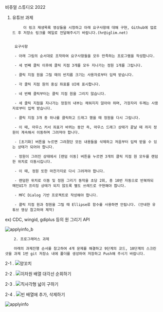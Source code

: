 비쥬얼 스튜디오 2022 
        
1. 유튜브 과제

        

            이 링크 재생목록 영상들을 시청하고 아래 요구사항에 대해 구현, Github에 업로드 후 저장소 링크를 메일로 전달해주시기 바랍니다.(hr@iglim.net)


        요구사항

        - 아래 그림의 순서대로 조작하여 요구사항들을 모두 만족하는 프로그램을 작성합니다.

        - 세 번째 클릭 이후에 클릭 지점 3개를 모두 지나가는 정원 1개를 그립니다.

        - 클릭 지점 원을 그릴 때의 반지름 크기는 사용자로부터 입력 받습니다.

        - 각 클릭 지점 원의 중심 좌표를 UI에 표시합니다.

        - 네 번째 클릭부터는 클릭 지점 원을 그리지 않습니다.

        - 세 클릭 지점을 지나가는 정원의 내부는 채워지지 않아야 하며, 가장자리 두께는 사용자로부터 입력 받습니다.

        - 클릭 지점 3개 중 하나를 클릭하고 드래그 했을 때 정원을 다시 그립니다.

        - 이 때, 마우스 커서 좌표가 바뀌는 동안 즉, 마우스 드래그 상태가 끝날 때 까지 정원이 계속해서 이동하며 그려져야 합니다.

        - [초기화] 버튼을 누르면 그려졌던 모든 내용들을 삭제하고 처음부터 입력 받을 수 있는 상태가 되어야 합니다.

        - 정원이 그려진 상태에서 [랜덤 이동] 버튼을 누르면 3개의 클릭 지점 원 모두를 랜덤한 위치로 이동시킵니다.

        - 이 때, 정원 또한 마찬가지로 다시 그려져야 합니다.

        - 랜덤한 위치로 이동 및 정원 그리기 동작을 초당 2회, 총 10번 자동으로 반복하되 메인UI가 프리징 상태가 되지 않도록 별도 쓰레드로 구현해야 합니다.

        - MFC Dialog 기반 프로젝트로 작성해야 합니다.

        - 클릭 지점 원과 정원을 그릴 때 Ellipse류 함수를 사용하면 안됩니다. (안내한 유튜브 영상 참고하여 제작) 

ex) CDC, wingid, gdiplus 등의 원 그리기 API     

    
![applyinfo_b](https://github.com/user-attachments/assets/d1bb6613-5b3e-47b7-a81b-003d8c45df41)

        2. 프로그래머스 과제

        아래의 과제진행 순서를 참고하여 4개 문제를 해결하고 9단계의 코드, 10단계의 스크린샷을 과제 1번 git 저장소 내에 폴더를 생성하여 저장하고 Push해 주시기 바랍니다.
 2-1 . ![양꼬치](https://school.programmers.co.kr/learn/courses/30/lessons/120830?language=cpp)


 2-2 . ![이차원 배열 대각선 순회하기](https://school.programmers.co.kr/learn/courses/30/lessons/181829?language=cpp)


 2-3 . ![직사각형 넓이 구하기](https://school.programmers.co.kr/learn/courses/30/lessons/120860?language=cpp)


 2-4 . ![빈 배열에 추가, 삭제하기](https://school.programmers.co.kr/learn/courses/30/lessons/181860?language=cpp)

![applyinfo](https://github.com/user-attachments/assets/73275491-1ec0-4b53-8d27-b45f2bbaab1d)

            
            
            
            
            
            
            
            
            
            
        
    

    

